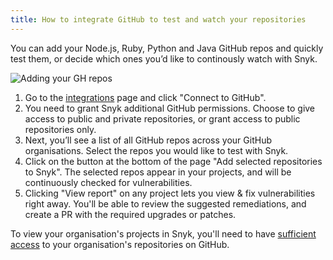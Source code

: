```yaml
---
title: How to integrate GitHub to test and watch your repositories
---
```


You can add your Node.js, Ruby, Python and Java GitHub repos and quickly test them, or decide which ones you’d like to continously watch with Snyk.

![Adding your GH repos](http://res.cloudinary.com/snyk/image/upload/w_800/v1493817321/docs/choose_github_repos.png)

1. Go to the [integrations](https://snyk.io/integrations) page and click "Connect to GitHub".
2. You need to grant Snyk additional GitHub permissions. Choose to give access to public and private repositories, or grant access to public repositories only.
3. Next, you’ll see a list of all GitHub repos across your GitHub organisations. Select the repos you would like to test with Snyk.
4. Click on the button at the bottom of the page "Add selected repositories to Snyk". The selected repos appear in your projects, and will be continuously checked for vulnerabilities.
5. Clicking "View report" on any project lets you view & fix vulnerabilities right away. You'll be able to review the suggested remediations, and create a PR with the required upgrades or patches.

<div class="alert alert--inline alert--notice"><p class="alert__text">To view your organisation's projects in Snyk, you'll need to have <a href="#authorizing-github">sufficient access</a> to your organisation's repositories on GitHub.</p></div>
